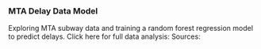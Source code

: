 ### MTA Delay Data Model
Exploring MTA subway data and training a random forest regression model to predict delays.
Click here for full data analysis: 
Sources:


